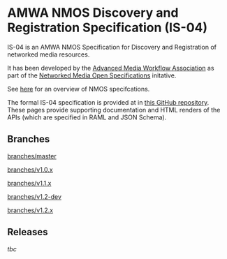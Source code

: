 # AMWA NMOS Discovery and Registration Specification (IS-04)

IS-04 is an AMWA NMOS Specification for Discovery and Registration of networked media resources.

It has been developed by the [Advanced Media Workflow Association](https://www.amwa.tv) as part of the [Networked Media Open Specifications](https://www.nmos.tv) initative.

See [here](https://amwa-tv.github.io/nmos) for an overview of NMOS specifcations.

The formal IS-04 specification is provided at in [this GitHub repository](https://github.com/AMWA-TV/nmos-discovery-registration). These pages provide supporting documentation and HTML renders of the APIs (which are specified in RAML and JSON Schema).


## Branches

[branches/master](branches/branches/master)

[branches/v1.0.x](branches/branches/v1.0.x)

[branches/v1.1.x](branches/branches/v1.1.x)

[branches/v1.2-dev](branches/branches/v1.2-dev)

[branches/v1.2.x](branches/branches/v1.2.x)

## Releases

_tbc_
